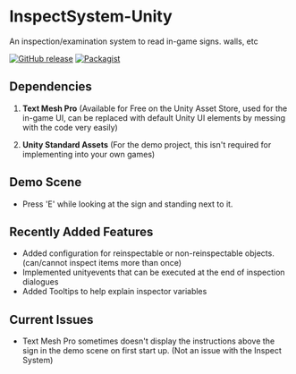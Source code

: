 # InspectSystem-Unity
An inspection/examination system to read in-game signs. walls, etc

[![GitHub release](https://img.shields.io/badge/Build-1.03-brightgreen.svg)](https://github.com/DuckBoss/InspectSystem-Unity/releases/latest)
[![Packagist](https://img.shields.io/badge/License-MIT-blue.svg)](https://github.com/DuckBoss/InspectSystem-Unity/blob/master/LICENSE)

## Dependencies
1) <b>Text Mesh Pro</b> (Available for Free on the Unity Asset Store, used for the in-game UI, can be replaced with default Unity UI elements by messing with the code very easily)

2) <b>Unity Standard Assets</b> (For the demo project, this isn't required for implementing into your own games)

## Demo Scene
- Press 'E' while looking at the sign and standing next to it.

## Recently Added Features
- Added configuration for reinspectable or non-reinspectable objects. (can/cannot inspect items more than once)
- Implemented unityevents that can be executed at the end of inspection dialogues
- Added Tooltips to help explain inspector variables

## Current Issues
- Text Mesh Pro sometimes doesn't display the instructions above the sign in the demo scene on first start up.
(Not an issue with the Inspect System)
